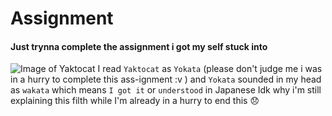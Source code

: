# Assignment
#### Just trynna complete the assignment i got my self stuck into
![Image of Yaktocat](https://octodex.github.com/images/yaktocat.png)
I read `Yaktocat` as `Yokata` (please don't judge me i was in a hurry to complete this ass-ignment :v )
and `Yokata` sounded in my head as `wakata` which means `I got it` or `understood` in Japanese
Idk why i'm still explaining this filth while I'm already in a hurry to end this 😞  
